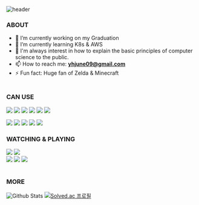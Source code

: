 ![header](https://capsule-render.vercel.app/api?type=waving&color=gradient&customColorList=14&height=300&section=header&text=Hyojung&fontSize=40)


### ABOUT

- 🔭 I’m currently working on my Graduation
- 🌱 I’m currently learning K8s & AWS
- 💬 I'm always interest in how to explain the basic principles of computer science to the public.
- 📫 How to reach me: **yhjune09@gmail.com**
- ⚡ Fun fact: Huge fan of Zelda & Minecraft

<h1 align="center"></h1>

### CAN USE
<img src = "https://img.shields.io/badge/Python-3776AB?style=for-the-badge&logo=python&logoColor=white"> <img src = "https://img.shields.io/badge/HTML5-E34F26?style=for-the-badge&logo=html5&logoColor=white"> <img src = "https://img.shields.io/badge/CSS-239120?&style=for-the-badge&logo=css3&logoColor=white"> <img src = "https://img.shields.io/badge/JavaScript-F7DF1E?style=for-the-badge&logo=javascript&logoColor=black"> <img src = "https://img.shields.io/badge/TypeScript-007ACC?style=for-the-badge&logo=typescript&logoColor=white"> <img src = "https://img.shields.io/badge/Java-ED8B00?style=for-the-badge&logo=openjdk&logoColor=white">

<img src = "https://img.shields.io/badge/Spring-6DB33F?style=for-the-badge&logo=spring&logoColor=white"> <img src = "https://img.shields.io/badge/Flutter-02569B?style=for-the-badge&logo=flutter&logoColor=white"> <img src = "https://img.shields.io/badge/MySQL-00000F?style=for-the-badge&logo=mysql&logoColor=white">  <img src = "https://img.shields.io/badge/Amazon_AWS-232F3E?style=for-the-badge&logo=amazon-aws&logoColor=white"> <img src = "https://img.shields.io/badge/Oracle-F80000?style=for-the-badge&logo=oracle&logoColor=black">

### WATCHING & PLAYING
<div align = down>
  <div align = left>
    <img src = "https://github.com/PokeAPI/sprites/blob/master/sprites/pokemon/other/showdown/6.gif">  
    <img src = "https://github.com/PokeAPI/sprites/blob/master/sprites/pokemon/other/showdown/94.gif"> 
  </div>
  <div align = left>
     <img src="https://img.shields.io/badge/Netflix-E50914?style=for-the-badge&logo=netflix&logoColor=white"> 
    <img src = "https://img.shields.io/badge/YouTube-FF0000?style=for-the-badge&logo=youtube&logoColor=white"> 
    <img src = "https://img.shields.io/badge/PlayStation-003791?style=for-the-badge&logo=playstation&logoColor=white"> 
  </div>
</div>

<h1 align="center"></h1>

### MORE
![Github Stats](https://github-readme-stats.vercel.app/api?username=yhjune&hide=stars&count_private=true&show_icons=true&theme=transparent)
[![Solved.ac 프로필](http://mazassumnida.wtf/api/v2/generate_badge?boj=yhjune09)](https://solved.ac/yhjune09/)


